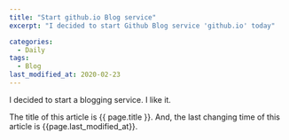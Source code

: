 ```yaml
---
title: "Start github.io Blog service"
excerpt: "I decided to start Github Blog service 'github.io' today"

categories:
  - Daily
tags:
  - Blog
last_modified_at: 2020-02-23  
---
```


I decided to start a blogging service.
I like it.

The title of this article is {{ page.title }}.
And, the last changing time of this article is {{page.last_modified_at}}.
